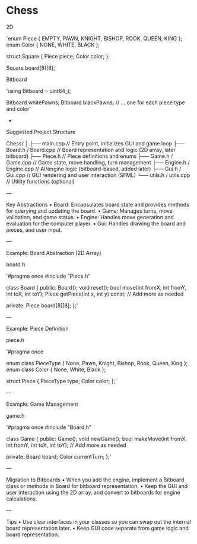 # Chess

2D

`enum Piece { EMPTY, PAWN, KNIGHT, BISHOP, ROOK, QUEEN, KING };
enum Color { NONE, WHITE, BLACK };

struct Square {
    Piece piece;
    Color color;
};

Square board[8][8];`


Bitboard

'using Bitboard = uint64_t;

Bitboard whitePawns;
Bitboard blackPawns;
// ... one for each piece type and color'

-
 
Suggested Project Structure

Chess/
│
├── main.cpp                // Entry point, initializes GUI and game loop
├── Board.h / Board.cpp     // Board representation and logic (2D array, later bitboard)
├── Piece.h                 // Piece definitions and enums
├── Game.h / Game.cpp       // Game state, move handling, turn management
├── Engine.h / Engine.cpp   // AI/engine logic (bitboard-based, added later)
├── Gui.h / Gui.cpp         // GUI rendering and user interaction (SFML)
└── utils.h / utils.cpp     // Utility functions (optional)

—

Key Abstractions
•	Board: Encapsulates board state and provides methods for querying and updating the board.
•	Game: Manages turns, move validation, and game status.
•	Engine: Handles move generation and evaluation for the computer player.
•	Gui: Handles drawing the board and pieces, and user input.

—

Example: Board Abstraction (2D Array)

board.h

'#pragma once
#include "Piece.h"

class Board {
public:
    Board();
    void reset();
    bool move(int fromX, int fromY, int toX, int toY);
    Piece getPiece(int x, int y) const;
    // Add more as needed

private:
    Piece board[8][8];
};'

—

Example: Piece Definition

piece.h

'#pragma once

enum class PieceType { None, Pawn, Knight, Bishop, Rook, Queen, King };
enum class Color { None, White, Black };

struct Piece {
    PieceType type;
    Color color;
};'

—

Example: Game Management

game.h

'#pragma once
#include "Board.h"

class Game {
public:
    Game();
    void newGame();
    bool makeMove(int fromX, int fromY, int toX, int toY);
    // Add more as needed

private:
    Board board;
    Color currentTurn;
};'

—

Migration to Bitboards
•	When you add the engine, implement a Bitboard class or methods in Board for bitboard representation.
•	Keep the GUI and user interaction using the 2D array, and convert to bitboards for engine calculations.

—

Tips
•	Use clear interfaces in your classes so you can swap out the internal board representation later.
•	Keep GUI code separate from game logic and board representation.
